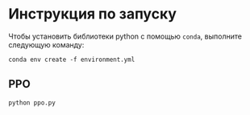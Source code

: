 # Инструкция по запуску

Чтобы установить библиотеки python с помощью `conda`, выполните следующую команду:
```
conda env create -f environment.yml
```

## PPO

```
python ppo.py
```
